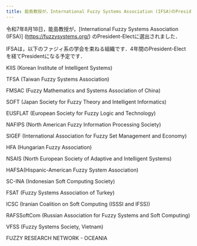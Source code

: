 ```yaml
---
title: 能島教授が，International Fuzzy Systems Association (IFSA)のPresident-Electに選出されました．
---
```


令和7年8月18日，能島教授が，[International Fuzzy Systems Association (IFSA)] (https://fuzzysystems.org/) のPresident-Electに選出されました．

IFSAは，以下のファジィ系の学会を束ねる組織です．4年間のPresident-Electを経てPresidentになる予定です．

KIIS (Korean Institute of Intelligent Systems)

TFSA (Taiwan Fuzzy Systems Association)

FMSAC (Fuzzy Mathematics and Systems Association of China)

SOFT (Japan Society for Fuzzy Theory and Intelligent Informatics)

EUSFLAT (European Society for Fuzzy Logic and Technology)

NAFIPS (North American Fuzzy Information Processing Society)

SIGEF (International Association for Fuzzy Set Management and Economy)

HFA (Hungarian Fuzzy Association)

NSAIS (North European Society of Adaptive and Intelligent Systems)

HAFSA(Hispanic-American Fuzzy System Association)

SC-INA (Indonesian Soft Computing Society)

FSAT (Fuzzy Systems Association of Turkey)

ICSC (Iranian Coalition on Soft Computing (ISSSI and IFSS))

RAFSSoftCom (Russian Association for Fuzzy Systems and Soft Computing)

VFSS (Fuzzy Systems Society, Vietnam)

FUZZY RESEARCH NETWORK - OCEANIA
